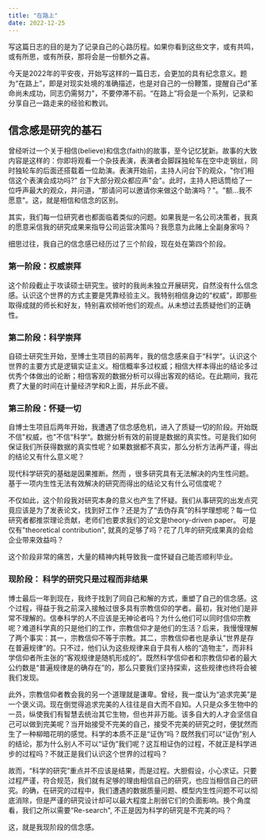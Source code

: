 ```yaml
---
title: "在路上"
date: 2022-12-25
---
```


写这篇日志的目的是为了记录自己的心路历程。如果你看到这些文字，或有共鸣，或有所思，或有所获，那将会是一份额外之喜。  

今天是2022年的平安夜，开始写这样的一篇日志，会更加的具有纪念意义。题为“在路上”，即是对现实处境的准确描述，也是对自己的一份鞭策，提醒自己d"革命尚未成功，同志仍需努力"，不要停滞不前。“在路上”将会是一个系列，记录和分享自己一路走来的经验和教训。 

## 信念感是研究的基石  

曾经听过一个关于相信(believe)和信念(faith)的故事，至今记忆犹新。故事的大致内容是这样的：你即将观看一个杂技表演，表演者会脚踩独轮车在空中走钢丝，同时独轮车的后面还搭载着一位助演。表演开始前，主持人问台下的观众，"你们相信这个表演会成功吗?" 台下大部分观众都应声"会"。此时，主持人把话筒给了一位呼声最大的观众，并问道，“那请问可以邀请你来做这个助演吗？"。"额...我不愿意"。这，就是相信和信念的区别。 

其实，我们每一位研究者也都面临着类似的问题。如果我是一名公司决策者，我真的愿意采信我的研究成果来指导公司运营决策吗？我愿意为此赌上全副身家吗？  

细思过往，我自己的信念感已经历过了三个阶段，现在处在第四个阶段。 

### 第一阶段：权威崇拜  
这个阶段截止于攻读硕士研究生。彼时的我尚未独立开展研究，自然没有什么信念感。认识这个世界的方式主要是凭靠经验主义。我特别相信身边的“权威”，即那些取得成就的师长和好友，特别喜欢倾听他们的观点。从未想过去质疑他们的正确性。  

### 第二阶段：科学崇拜  
自硕士研究生开始，至博士生项目的前两年，我的信念感来自于“科学”。认识这个世界的主要方式是逻辑实证主义。相信概率多过权威；相信大样本得出的结论多过优秀个体做出的论断；相信客观的数据分析可以得出客观的结论。在此期间，我花费了大量的时间在计量经济学和R上面，并乐此不疲。  

### 第三阶段：怀疑一切  

自博士生项目后两年开始，我遭遇了信念感危机，进入了质疑一切的阶段。开始既不信"权威，也"不信“科学“。数据分析有效的前提是数据的真实性。可是我们如何保证我们所获得数据的真实性呢？如果数据都不真实，那么分析方法再严谨，得出的结论又有什么意义呢？  

现代科学研究的基础是因果推断。然而 ，很多研究具有无法解决的内生性问题。基于一项内生性无法有效解决的研究而得出的结论又有什么可信度呢？  

不仅如此，这个阶段我对研究本身的意义也产生了怀疑。我们从事研究的出发点究竟应该是为了发表论文，找到好工作？还是为了“去伪存真”的科学理想呢？每一位研究者都推崇理论贡献，老师们也要求我们的论文是theory-driven paper。 可是仅有"theoretical contribution", 就真的足够了吗？花了几年的研究成果真的会给企业带来效益吗？  

这个阶段非常的痛苦，大量的精神内耗导致我一度怀疑自己能否顺利毕业。  

### 现阶段： 科学的研究只是过程而非结果  

博士最后一年到现在，我终于找到了同自己和解的方式，重塑了自己的信念感。这个过程，得益于我之前深入接触过很多具有宗教信仰的学者。最初，我对他们是非常不理解的。信奉科学的人不应该是无神论者吗？为什么他们可以同时信仰宗教呢？难道科学真的只是他们的工作，宗教信仰才是他们的生活？后来，我慢慢理解了两个事实：其一，宗教信仰不等于宗教。其二，宗教信仰者也是承认“世界是存在普遍规律”的。只不过，他们认为这些规律来自于具有人格的“造物主”，而非科学信仰者所主张的“客观规律是随机形成的”。既然科学信仰者和宗教信仰者的最大公约数是“普遍规律是的确存在”的，那么只要我们坚持探索，这些规律也终将会被我们发现。  

此外，宗教信仰者教会我的另一个道理就是谦卑。曾经，我一度认为“追求完美”是一个褒义词。现在倒觉得追求完美的人往往是自大而不自知。人只是众多生物中的一员，纵使我们有智慧去统治其它生物，但也并非万能。该多自大的人才会坚信自己可以做到完美呢？当开始接受不完美的自己，接受不完美的研究之时，便犹然而生了一种柳暗花明的感觉。科学的本质不正是“证伪”吗？既然我们可以“证伪”别人的结论，那为什么别人不可以“证伪”我们呢？这互相证伪的过程，不就正是科学进步的过程吗？不就正是我们认识这个世界的过程吗？  

故而，“科学的研究”重点并不应该是结果，而是过程。大胆假设，小心求证。只要过程严谨，符合规范，我们就有足够的理由相信自己的研究，也应当相信自己的研究。的确，在研究的过程中，我们遭遇的数据质量问题、模型内生性问题不可以彻底消除，但是严谨的研究设计却可以最大程度上削弱它们的负面影响。换个角度看，我们之所以需要“Re-search", 不正是因为科学的研究是不完美的吗？  

这，就是我现阶段的信念感。  


